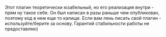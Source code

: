 Этот плагин теоретически юзабельный, но его реализация внутри - прям ну такое себе. Он был написан в разы раньше чем опубликован, поэтому код в нем еще то калище. Если вам лень писать свой плагин - используйте/берите за основу. Гарантий стабильности работы не предоставляю)
